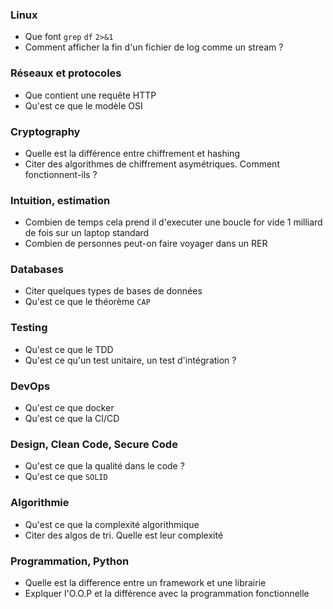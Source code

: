 ### Linux

- Que font `grep` `df` `2>&1`
- Comment afficher la fin d'un fichier de log comme un stream ?


### Réseaux et protocoles

- Que contient une requête HTTP
- Qu'est ce que le modèle OSI


### Cryptography

- Quelle est la différence entre chiffrement et hashing
- Citer des algorithmes de chiffrement asymétriques. Comment fonctionnent-ils ?


### Intuition, estimation
- Combien de temps cela prend il d'executer une boucle for vide 1 milliard de fois sur un laptop standard
- Combien de personnes peut-on faire voyager dans un RER


### Databases
- Citer quelques types de bases de données
- Qu'est ce que le théorème `CAP`


### Testing
- Qu'est ce que le TDD
- Qu'est ce qu'un test unitaire, un test d'intégration ?


### DevOps
- Qu'est ce que docker
- Qu'est ce que la CI/CD


### Design, Clean Code, Secure Code
- Qu'est ce que la qualité dans le code ?
- Qu'est ce que `SOLID`


### Algorithmie
- Qu'est ce que la complexité algorithmique
- Citer des algos de tri. Quelle est leur complexité 


### Programmation, Python
- Quelle est la difference entre un framework et une librairie
- Explquer l'O.O.P et la différence avec la programmation fonctionnelle
